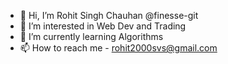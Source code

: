 - 👋 Hi, I’m  Rohit Singh Chauhan @finesse-git
- 👀 I’m interested in Web Dev and Trading
- 🌱 I’m currently learning Algorithms
- 📫 How to reach me - rohit2000svs@gmail.com

<!---
finesse-git/finesse-git is a ✨ special ✨ repository because its `README.md` (this file) appears on your GitHub profile.
You can click the Preview link to take a look at your changes.
--->
